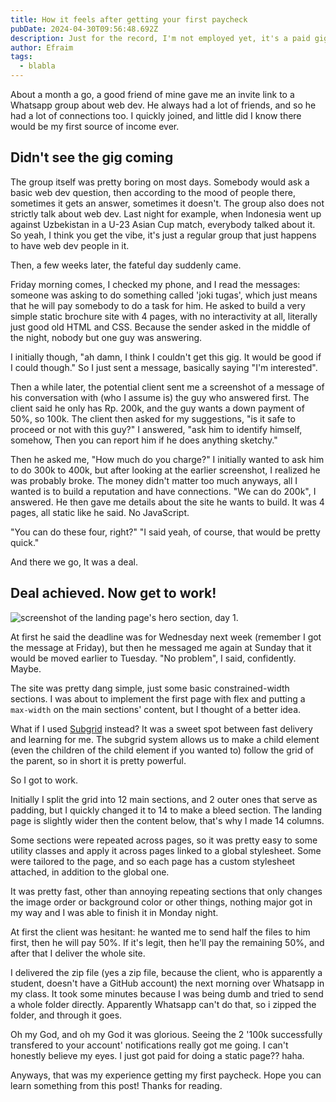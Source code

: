 ```yaml
---
title: How it feels after getting your first paycheck
pubDate: 2024-04-30T09:56:48.692Z
description: Just for the record, I'm not employed yet, it's a paid gig
author: Efraim
tags:
  - blabla
---
```


About a month a go, a good friend of mine gave me an invite link to a Whatsapp group about web dev. He always had a lot of friends, and so he had a lot of connections too. I quickly joined, and little did I know there would be my first source of income ever.

## Didn't see the gig coming

The group itself was pretty boring on most days. Somebody would ask a basic web dev question, then according to the mood of people there, sometimes it gets an answer, sometimes it doesn't. The group also does not strictly talk about web dev. Last night for example, when Indonesia went up against Uzbekistan in a U-23 Asian Cup match, everybody talked about it. So yeah, I think you get the vibe, it's just a regular group that just happens to have web dev people in it.

Then, a few weeks later, the fateful day suddenly came.

Friday morning comes, I checked my phone, and I read the messages: someone was asking to do something called 'joki tugas', which just means that he will pay somebody to do a task for him. He asked to build a very simple static brochure site with 4 pages, with no interactivity at all, literally just good old HTML and CSS. Because the sender asked in the middle of the night, nobody but one guy was answering.

I initially though, "ah damn, I think I couldn't get this gig. It would be good if I could though." So I just sent a message, basically saying "I'm interested".

Then a while later, the potential client sent me a screenshot of a message of his conversation with (who I assume is) the guy who answered first. The client said he only has Rp. 200k, and the guy wants a down payment of 50%, so 100k. The client then asked for my suggestions, "is it safe to proceed or not with this guy?" I answered, "ask him to identify himself, somehow, Then you can report him if he does anything sketchy."

Then he asked me, "How much do you charge?" I initially wanted to ask him to do 300k to 400k, but after looking at the earlier screenshot, I realized he was probably broke. The money didn't matter too much anyways, all I wanted is to build a reputation and have connections. "We can do 200k", I answered. He then gave me details about the site he wants to build. It was 4 pages, all static like he said. No JavaScript.

"You can do these four, right?" "I said yeah, of course, that would be pretty quick."

And there we go, It was a deal.

## Deal achieved. Now get to work!

![screenshot of the landing page's hero section, day 1.](/assets/uploads/niagahoster.png "screenshot of the landing page's hero section, day 1.")

At first he said the deadline was for Wednesday next week (remember I got the message at Friday), but then he messaged me again at Sunday that it would be moved earlier to Tuesday. "No problem", I said, confidently. Maybe.

The site was pretty dang simple, just some basic constrained-width sections. I was about to implement the first page with flex and putting a `max-width` on the main sections' content, but I thought of a better idea.

What if I used [Subgrid](https://developer.mozilla.org/en-US/docs/Web/CSS/CSS_grid_layout/Subgrid) instead? It was a sweet spot between fast delivery and learning for me. The subgrid system allows us to make a child element (even the children of the child element if you wanted to) follow the grid of the parent, so in short it is pretty powerful.

So I got to work.

Initially I split the grid into 12 main sections, and 2 outer ones that serve as padding, but I quickly changed it to 14 to make a bleed section. The landing page is slightly wider then the content below, that's why I made 14 columns.

Some sections were repeated across pages, so it was pretty easy to some utility classes and apply it across pages linked to a global stylesheet. Some were tailored to the page, and so each page has a custom stylesheet attached, in addition to the global one.

It was pretty fast, other than annoying repeating sections that only changes the image order or background color or other things, nothing major got in my way and I was able to finish it in Monday night.

At first the client was hesitant: he wanted me to send half the files to him first, then he will pay 50%. If it's legit, then he'll pay the remaining 50%, and after that I deliver the whole site.

I delivered the zip file (yes a zip file, because the client, who is apparently a student, doesn't have a GitHub account) the next morning over Whatsapp in my class. It took some minutes because I was being dumb and tried to send a whole folder directly. Apparently Whatsapp can't do that, so i zipped the folder, and through it goes.

Oh my God, and oh my God it was glorious. Seeing the 2 '100k successfully transfered to your account' notifications really got me going. I can't honestly believe my eyes. I just got paid for doing a static page?? haha.

Anyways, that was my experience getting my first paycheck. Hope you can learn something from this post! Thanks for reading.

